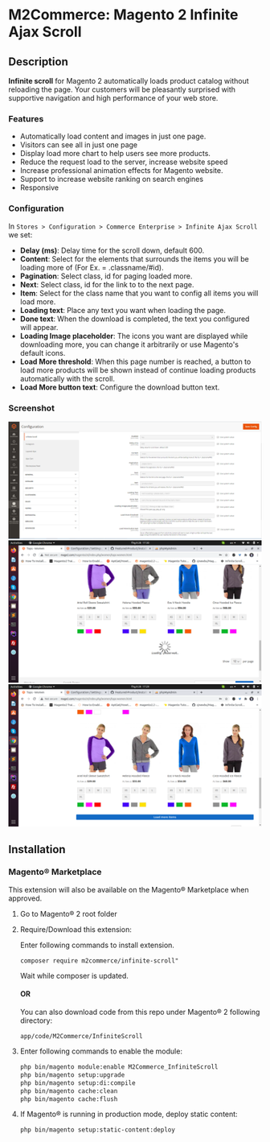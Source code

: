 # M2Commerce: Magento 2 Infinite Ajax Scroll

## Description

**Infinite scroll** for Magento 2 automatically loads product catalog without reloading the page. Your customers will be pleasantly surprised with supportive navigation and high performance of your web store.

### Features

- Automatically load content and images in just one page.
- Visitors can see all in just one page
- Display load more chart to help users see more products.
- Reduce the request load to the server, increase website speed
- Increase professional animation effects for Magento website.
- Support to increase website ranking on search engines
- Responsive

### Configuration

In `Stores > Configuration > Commerce Enterprise > Infinite Ajax Scroll` we set:
* **Delay (ms)**: Delay time for the scroll down, default 600.
* **Content**: Select for the elements that surrounds the items you will be loading more of (For Ex. = .classname/#id).
* **Pagination**: Select class, id for paging loaded more.
* **Next**: Select class, id for the link to to the next page.
* **Item**: Select for the class name that you want to config all items you will load more.
* **Loading text**: Place any text you want when loading the page.
* **Done text**: When the download is completed, the text you configured will appear.
* **Loading Image placeholder**: The icons you want are displayed while downloading more, you can change it arbitrarily or use Magento's default icons.
* **Load More threshold**: When this page number is reached, a button to load more products will be shown instead of continue loading products automatically with the scroll.
* **Load More button text**: Configure the download button text.

### Screenshot
![comment box closed](screenshots/backend_config.png)
![comment box opened](screenshots/result_frontend_1.png)
![comment box opened](screenshots/result_frontend_2.png)

## Installation
### Magento® Marketplace

This extension will also be available on the Magento® Marketplace when approved.

1. Go to Magento® 2 root folder
2. Require/Download this extension:

   Enter following commands to install extension.

   ```
   composer require m2commerce/infinite-scroll"
   ```

   Wait while composer is updated.

   #### OR

   You can also download code from this repo under Magento® 2 following directory:

    ```
    app/code/M2Commerce/InfiniteScroll
    ```    

3. Enter following commands to enable the module:

   ```
   php bin/magento module:enable M2Commerce_InfiniteScroll
   php bin/magento setup:upgrade
   php bin/magento setup:di:compile
   php bin/magento cache:clean
   php bin/magento cache:flush
   ```

4. If Magento® is running in production mode, deploy static content:

   ```
   php bin/magento setup:static-content:deploy
   ```
